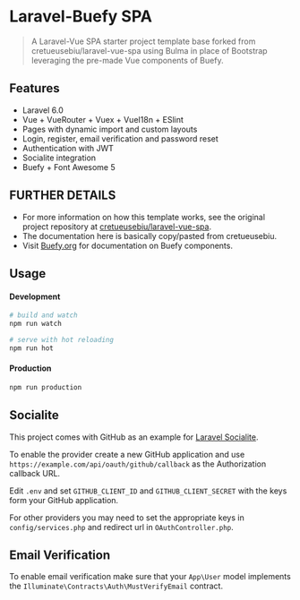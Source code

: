 # Laravel-Buefy SPA 

> A Laravel-Vue SPA starter project template base forked from cretueusebiu/laravel-vue-spa using Bulma in place of Bootstrap leveraging the pre-made Vue components of Buefy.

## Features

- Laravel 6.0
- Vue + VueRouter + Vuex + VueI18n + ESlint 
- Pages with dynamic import and custom layouts
- Login, register, email verification and password reset
- Authentication with JWT
- Socialite integration
- Buefy + Font Awesome 5

## FURTHER DETAILS
- For more information on how this template works, see the original project repository at [cretueusebiu/laravel-vue-spa](https://github.com/cretueusebiu/laravel-vue-spa).
- The documentation here is basically copy/pasted from cretueusebiu.
- Visit [Buefy.org](https://buefy.org) for documentation on Buefy components.


## Usage

#### Development

```bash
# build and watch
npm run watch

# serve with hot reloading
npm run hot
```

#### Production

```bash
npm run production
```

## Socialite

This project comes with GitHub as an example for [Laravel Socialite](https://laravel.com/docs/5.8/socialite).

To enable the provider create a new GitHub application and use `https://example.com/api/oauth/github/callback` as the Authorization callback URL.

Edit `.env` and set `GITHUB_CLIENT_ID` and `GITHUB_CLIENT_SECRET` with the keys form your GitHub application.

For other providers you may need to set the appropriate keys in `config/services.php` and redirect url in `OAuthController.php`.

## Email Verification

To enable email verification make sure that your `App\User` model implements the `Illuminate\Contracts\Auth\MustVerifyEmail` contract.


